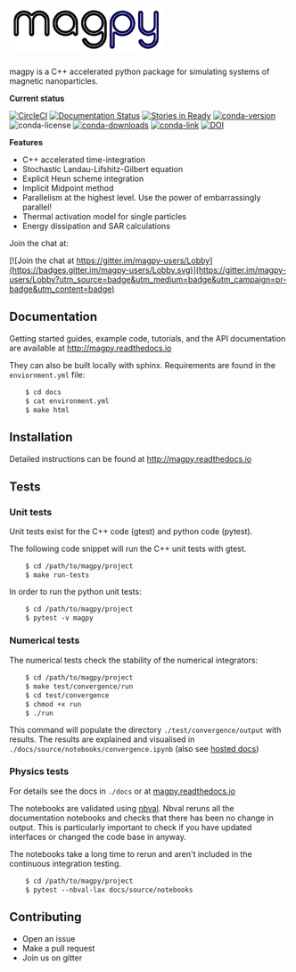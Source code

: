 # <img src="./img/magpy.png" height="80px" alt="magpy">

magpy is a C++ accelerated python package for simulating systems of
magnetic nanoparticles.

**Current status**

[![CircleCI](https://circleci.com/gh/owlas/magpy.svg?style=svg)](https://circleci.com/gh/owlas/magpy)
[![Documentation Status](https://readthedocs.org/projects/magpy/badge/?version=latest)](http://magpy.readthedocs.io/en/latest/?badge=latest)
[![Stories in Ready](https://badge.waffle.io/owlas/magpy.png?label=ready&title=Ready)](https://waffle.io/owlas/magpy)
[![conda-version](https://anaconda.org/owlas/magpy/badges/version.svg)](https://anaconda.org/owlas/magpy/)
![conda-license](https://anaconda.org/owlas/magpy/badges/license.svg)
[![conda-downloads](https://anaconda.org/owlas/magpy/badges/downloads.svg)](https://anaconda.org/owlas/magpy/)
[![conda-link](https://anaconda.org/owlas/magpy/badges/installer/conda.svg)](https://anaconda.org/owlas/magpy/)
[![DOI](https://zenodo.org/badge/76475957.svg)](https://zenodo.org/badge/latestdoi/76475957)

**Features**

 - C++ accelerated time-integration
 - Stochastic Landau-Lifshitz-Gilbert equation
 - Explicit Heun scheme integration
 - Implicit Midpoint method
 - Parallelism at the highest level. Use the power of embarrassingly
   parallel!
 - Thermal activation model for single particles
 - Energy dissipation and SAR calculations

Join the chat at:

[![Join the chat at https://gitter.im/magpy-users/Lobby](https://badges.gitter.im/magpy-users/Lobby.svg)](https://gitter.im/magpy-users/Lobby?utm_source=badge&utm_medium=badge&utm_campaign=pr-badge&utm_content=badge)

## Documentation

Getting started guides, example code, tutorials, and the API documentation are
available at http://magpy.readthedocs.io

They can also be built locally with sphinx. Requirements are found in the `enviornment.yml` file:

``` shell
    $ cd docs
    $ cat environment.yml
    $ make html
```

## Installation

Detailed instructions can be found at http://magpy.readthedocs.io

## Tests

### Unit tests

Unit tests exist for the C++ code (gtest) and python code (pytest).

The following code snippet will run the C++ unit tests with gtest.

``` shell
    $ cd /path/to/magpy/project
    $ make run-tests
```

In order to run the python unit tests:

``` shell
    $ cd /path/to/magpy/project
    $ pytest -v magpy
```

### Numerical tests

The numerical tests check the stability of the numerical integrators:

``` shell
    $ cd /path/to/magpy/project
    $ make test/convergence/run
    $ cd test/convergence
    $ chmod +x run
    $ ./run
```

This command will populate the directory `./test/convergence/output` with results.
The results are explained and visualised in `./docs/source/notebooks/convergence.ipynb`
(also see [hosted docs](https://magpy.readthedocs.io))

### Physics tests

For details see the docs in `./docs` or at [magpy.readthedocs.io](https://magpy.readthedocs.io)

The notebooks are validated using [nbval](https://github.com/computationalmodelling/nbval). Nbval
reruns all the documentation notebooks and checks that there has been no change in output.
This is particularly important to check if you have updated interfaces or changed the code
base in anyway.

The notebooks take a long time to rerun and aren't included in the continuous integration testing.

``` shell
    $ cd /path/to/magpy/project
    $ pytest --nbval-lax docs/source/notebooks
```

## Contributing

 - Open an issue
 - Make a pull request
 - Join us on gitter
